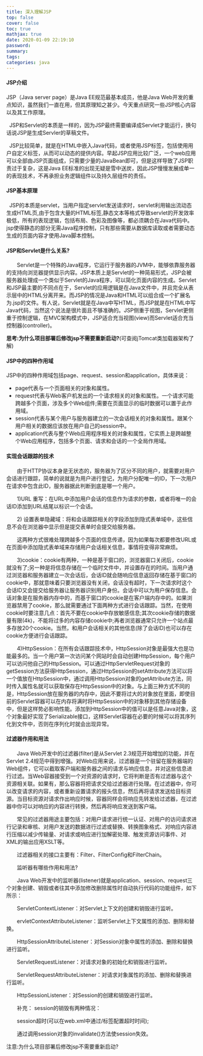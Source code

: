 ```yaml
---
title: 深入理解JSP
top: false
cover: false
toc: true
mathjax: true
date: 2020-01-09 22:19:10
password:
summary:
tags:
categories: java
---
```


#### JSP介绍

 JSP（Java server page）是Java EE规范最基本成员，他是Java Web开发的重点知识，虽然我们一直在用，但其原理知之甚少。今天重点研究一些JSP核心内容以及其工作原理。

  JSP和Servlet的本质是一样的，因为JSP最终需要编译成Servlet才能运行，换句话说JSP是生成Servler的草稿文件。

  JSP比较简单，就是在HTML中嵌入Java代码，或者使用JSP标签，包括使用用户自定义标签，从而可以动态的提供内容。早起JSP应用比较广泛，一个web应用可以全部由JSP页面组成，只需要少量的JavaBean即可，但是这样导致了JSP职责过于复杂，这是Java EE标准的出现无疑是雪中送炭，因此JSP慢慢发展成单一的表现技术，不再承担业务逻辑组件以及持久层组件的责任。

#### JSP基本原理

  JSP的本质是servlet，当用户指定servlet发送请求时，servlet利用输出流动态生成HTML页,由于包含大量的HTML标签,静态文本等格式导致servlet的开发效率极低，所有的表现逻辑，包括布局、色彩及图像等，都必须耦合在Java代码中。jsp使得静态的部分无需Java程序控制，只有那些需要从数据库读取或者需要动态生成的页面内容才使用Java脚本控制。

#### JSP和Servlet是什么关系?

　　Servlet是一个特殊的Java程序，它运行于服务器的JVM中，能够依靠服务器的支持向浏览器提供显示内容。JSP本质上是Servlet的一种简易形式，JSP会被服务器处理成一个类似于Servlet的Java程序，可以简化页面内容的生成。Servlet和JSP最主要的不同点在于，Servlet的应用逻辑是在Java文件中，并且完全从表示层中的HTML分离开来。而JSP的情况是Java和HTML可以组合成一个扩展名为.jsp的文件。有人说，Servlet就是在Java中写HTML，而JSP就是在HTML中写Java代码，当然这个说法是很片面且不够准确的。JSP侧重于视图，Servlet更侧重于控制逻辑，在MVC架构模式中，JSP适合充当视图(view)而Servlet适合充当控制器(controller)。

**思考:为什么项目部署后修改jsp不需要重新启动?**(可查阅jTomcat类加载器架构了解)

#### JSP中的四种作用域

JSP中的四种作用域包括page、request、session和application，具体来说：

- page代表与一个页面相关的对象和属性。
- request代表与Web客户机发出的一个请求相关的对象和属性。一个请求可能跨越多个页面，涉及多个Web组件;需要在页面显示的临时数据可以置于此作用域。
- session代表与某个用户与服务器建立的一次会话相关的对象和属性。跟某个用户相关的数据应该放在用户自己的session中。
- application代表与整个Web应用程序相关的对象和属性，它实质上是跨越整个Web应用程序，包括多个页面、请求和会话的一个全局作用域。

#### 实现会话跟踪的技术

　　由于HTTP协议本身是无状态的，服务器为了区分不同的用户，就需要对用户会话进行跟踪，简单的说就是为用户进行登记，为用户分配唯一的ID，下一次用户在请求中包含此ID，服务器据此判断到底是哪一个用户。

　　1)URL 重写：在URL中添加用户会话的信息作为请求的参数，或者将唯一的会话ID添加到URL结尾以标识一个会话。

　　2) 设置表单隐藏域：将和会话跟踪相关的字段添加到隐式表单域中，这些信息不会在浏览器中显示但是提交表单时会提交给服务器。

　　这两种方式很难处理跨越多个页面的信息传递，因为如果每次都要修改URL或在页面中添加隐式表单域来存储用户会话相关信息，事情将变得非常麻烦。

　　3)cookie：cookie有两种，一种是基于窗口的，浏览器窗口关闭后，cookie就没有了;另一种是将信息存储在一个临时文件中，并设置存在的时间。当用户通过浏览器和服务器建立一次会话后，会话ID就会随响应信息返回存储在基于窗口的cookie中，那就意味着只要浏览器没有关闭，会话没有超时，下一次请求时这个会话ID又会提交给服务器让服务器识别用户身份。会话中可以为用户保存信息。会话对象是在服务器内存中的，而基于窗口的cookie是在客户端内存中的。如果浏览器禁用了cookie，那么就需要通过下面两种方式进行会话跟踪。当然，在使用cookie时要注意几点：首先不要在cookie中存放敏感信息;其次cookie存储的数据量有限(4k)，不能将过多的内容存储cookie中;再者浏览器通常只允许一个站点最多存放20个cookie。当然，和用户会话相关的其他信息(除了会话ID)也可以存在cookie方便进行会话跟踪。

　　4)HttpSession：在所有会话跟踪技术中，HttpSession对象是最强大也是功能最多的。当一个用户第一次访问某个网站时会自动创建HttpSession，每个用户可以访问他自己的HttpSession。可以通过HttpServletRequest对象的getSession方法获得HttpSession，通过HttpSession的setAttribute方法可以将一个值放在HttpSession中，通过调用HttpSession对象的getAttribute方法，同时传入属性名就可以获取保存在HttpSession中的对象。与上面三种方式不同的是，HttpSession放在服务器的内存中，因此不要将过大的对象放在里面，即使目前的Servlet容器可以在内存将满时将HttpSession中的对象移到其他存储设备中，但是这样势必影响性能。添加到HttpSession中的值可以是任意Java对象，这个对象最好实现了Serializable接口，这样Servlet容器在必要的时候可以将其序列化到文件中，否则在序列化时就会出现异常。

#### 过滤器作用和用法

　　Java Web开发中的过滤器(filter)是从Servlet 2.3规范开始增加的功能，并在Servlet 2.4规范中得到增强。对Web应用来说，过滤器是一个驻留在服务器端的Web组件，它可以截取客户端和服务器之间的请求与响应信息，并对这些信息进行过滤。当Web容器接受到一个对资源的请求时，它将判断是否有过滤器与这个资源相关联。如果有，那么容器将把请求交给过滤器进行处理。在过滤器中，你可以改变请求的内容，或者重新设置请求的报头信息，然后再将请求发送给目标资源。当目标资源对请求作出响应时候，容器同样会将响应先转发给过滤器，在过滤器中你可以对响应的内容进行转换，然后再将响应发送到客户端。

　　常见的过滤器用途主要包括：对用户请求进行统一认证、对用户的访问请求进行记录和审核、对用户发送的数据进行过滤或替换、转换图象格式、对响应内容进行压缩以减少传输量、对请求或响应进行加解密处理、触发资源访问事件、对XML的输出应用XSLT等。

　　过滤器相关的接口主要有：Filter、FilterConfig和FilterChain。

　　监听器有哪些作用和用法?

　　Java Web开发中的监听器(listener)就是application、session、request三个对象创建、销毁或者往其中添加修改删除属性时自动执行代码的功能组件，如下所示：

　　ServletContextListener：对Servlet上下文的创建和销毁进行监听。

　　ervletContextAttributeListener：监听Servlet上下文属性的添加、删除和替换。

　　HttpSessionAttributeListener：对Session对象中属性的添加、删除和替换进行监听。

　　ServletRequestListener：对请求对象的初始化和销毁进行监听。

　　ServletRequestAttributeListener：对请求对象属性的添加、删除和替换进行监听。

　　HttpSessionListener：对Session的创建和销毁进行监听。

　　补充： session的销毁有两种情况：

　　session超时(可以在web.xml中通过/标签配置超时时间);

　　通过调用session对象的invalidate()方法使session失效。

注意:为什么项目部署后修改jsp不需要重新启动?